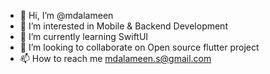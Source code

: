 - 👋 Hi, I’m @mdalameen
- 👀 I’m interested in Mobile & Backend Development
- 🌱 I’m currently learning SwiftUI
- 💞️ I’m looking to collaborate on Open source flutter project
- 📫 How to reach me mdalameen.s@gmail.com

<!---
mdalameen/mdalameen is a ✨ special ✨ repository because its `README.md` (this file) appears on your GitHub profile.
You can click the Preview link to take a look at your changes.
--->
